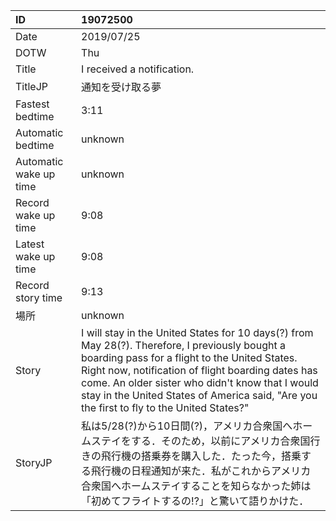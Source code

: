|ID|19072500|
|:---|:---|
|Date|2019/07/25|
|DOTW|Thu|
|Title|I received a notification.|
|TitleJP|通知を受け取る夢|
|Fastest bedtime|3:11|
|Automatic bedtime|unknown|
|Automatic wake up time|unknown|
|Record wake up time|9:08|
|Latest wake up time|9:08|
|Record story time|9:13|
|場所|unknown|
|Story|I will stay in the United States for 10 days(?) from May 28(?). Therefore, I previously bought a boarding pass for a flight to the United States. Right now, notification of flight boarding dates has come. An older sister who didn't know that I would stay in the United States of America said, "Are you the first to fly to the United States?"|
|StoryJP|私は5/28(?)から10日間(?)，アメリカ合衆国へホームステイをする．そのため，以前にアメリカ合衆国行きの飛行機の搭乗券を購入した．たった今，搭乗する飛行機の日程通知が来た．私がこれからアメリカ合衆国へホームステイすることを知らなかった姉は「初めてフライトするの!?」と驚いて語りかけた．|

